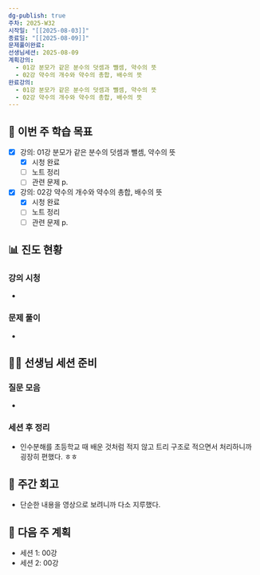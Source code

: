 ```yaml
---
dg-publish: true
주차: 2025-W32
시작일: "[[2025-08-03]]"
종료일: "[[2025-08-09]]"
문제풀이완료: 
선생님세션: 2025-08-09
계획강의:
  - 01강 분모가 같은 분수의 덧셈과 뺄셈, 약수의 뜻
  - 02강 약수의 개수와 약수의 총합, 배수의 뜻
완료강의:
  - 01강 분모가 같은 분수의 덧셈과 뺄셈, 약수의 뜻
  - 02강 약수의 개수와 약수의 총합, 배수의 뜻
---
```


## 📅 이번 주 학습 목표
<!-- 최소 2개 강의 -->
- [x] 강의:   01강 분모가 같은 분수의 덧셈과 뺄셈, 약수의 뜻
  - [x] 시청 완료 
  - [ ] 노트 정리
  - [ ] 관련 문제 p.
- [x] 강의: 02강 약수의 개수와 약수의 총합, 배수의 뜻 
  - [x] 시청 완료
  - [ ] 노트 정리
  - [ ] 관련 문제 p.

## 📊 진도 현황
### 강의 시청
- 

### 문제 풀이
- 

## 👩‍🏫 선생님 세션 준비
### 질문 모음
<!-- 이번 주 질문할 문제들 링크 -->
- 

### 세션 후 정리
<!-- 선생님 세션 후 핵심 내용 -->
- 인수분해를 초등학교 때 배운 것처럼 적지 않고 트리 구조로 적으면서 처리하니까 굉장히 편했다. ㅎㅎ

## 📝 주간 회고
- 단순한 내용을 영상으로 보려니까 다소 지루했다. 

## 📅 다음 주 계획
- 세션 1: 00강
- 세션 2: 00강